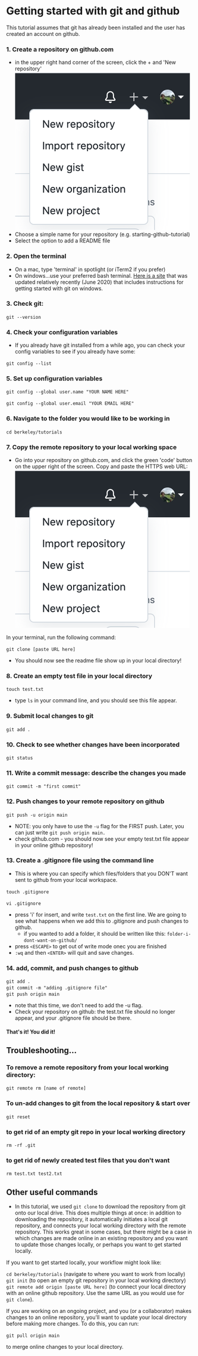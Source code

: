 # Getting started with git and github
This tutorial assumes that git has already been installed and the user has created an account on github. 

### 1. Create a repository on github.com
- in the upper right hand corner of the screen, click the + and 'New repository'
![create new repo](imgs/new-repo-screenshot.png)
- Choose a simple name for your repository (e.g. starting-github-tutorial)
- Select the option to add a README file

### 2. Open the terminal
- On a mac, type 'terminal' in spotlight (or iTerm2 if you prefer)
- On windows...use your preferred bash terminal. [Here is a site](https://www.computerhope.com/issues/ch001927.htm) that was updated relatively recently (June 2020) that includes instructions for getting started with git on windows. 

### 3. Check git:
`git --version`

### 4. Check your configuration variables
- If you already have git installed from a while ago, you can check your config variables to see if you already have some:  

`git config --list`

### 5. Set up configuration variables  

`git config --global user.name "YOUR NAME HERE"`  

`git config --global user.email "YOUR EMAIL HERE"`

### 6. Navigate to the folder you would like to be working in  

`cd berkeley/tutorials`

### 7. Copy the remote repository to your local working space  
- Go into your repository on github.com, and click the green 'code' button on the upper right of the screen. Copy and paste the HTTPS web URL:  
![create new repo](imgs/new-repo-screenshot.png)  

In your terminal, run the following command:  

`git clone [paste URL here]`  

- You should now see the readme file show up in your local directory!  

### 8. Create an empty test file in your local directory  
   
`touch test.txt`  

- type `ls` in your command line, and you should see this file appear. 

### 9. Submit local changes to git
`git add .`  

### 10. Check to see whether changes have been incorporated
`git status`  

### 11. Write a commit message: describe the changes you made
`git commit -m "first commit"`  

### 12. Push changes to your remote repository on github  

`git push -u origin main`  
- NOTE: you only have to use the `-u` flag for the FIRST push. Later, you can just write `git push origin main.`  
- check github.com - you should now see your empty test.txt file appear in your online github repository!  

### 13. Create a .gitignore file using the command line
- This is where you can specify which files/folders that you DON'T want sent to github from your local workspace.  

`touch .gitignore`  

`vi .gitignore`  

- press 'i' for insert, and write `test.txt` on the first line. We are going to see what happens when we add this to .gitignore and push changes to github.
	- if you wanted to add a folder, it should be written like this: `folder-i-dont-want-on-github/`
- press `<ESCAPE>` to get out of write mode onec you are finished
- `:wq` and then `<ENTER>` will quit and save changes.  

### 14. add, commit, and push changes to github  
`git add .`  
`git commit -m "adding .gitignore file"`  
`git push origin main`   
- note that this time, we don't need to add the -u flag.
- Check your repository on github: the test.txt file should no longer appear, and your .gitignore file should be there.

#### That's it! You did it!

## Troubleshooting...
### To remove a remote repository from your local working directory:
`git remote rm [name of remote]`  

### To un-add changes to git from the local repository & start over
`git reset`

### to get rid of an empty git repo in your local working directory
`rm -rf .git`

### to get rid of newly created test files that you don't want
`rm test.txt test2.txt`

## Other useful commands
- In this tutorial, we used `git clone` to download the repository from git onto our local drive. This does multiple things at once: in addition to downloading the repository, it automatically initiates a local git repository, and connects your local working directory with the remote repository. This works great in some cases, but there might be a case in which changes are made online in an existing repository and you want to update those changes locally, or perhaps you want to get started locally. 

If you want to get started locally, your workflow might look like: 

`cd berkeley/tutorials` (navigate to where you want to work from locally)   
`git init` (to open an empty git repository in your local working directory)  
`git remote add origin [paste URL here]` (to connect your local directory with an online github repository. Use the same URL as you would use for `git clone`).  

If you are working on an ongoing project, and you (or a collaborator) makes changes to an online repository, you'll want to update your local directory before making more changes. To do this, you can run:  

`git pull origin main`  

to merge online changes to your local directory.   
